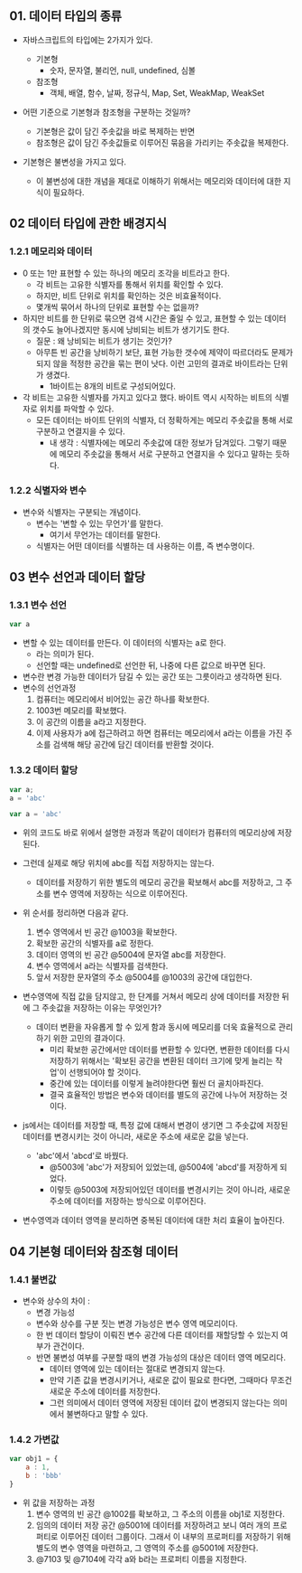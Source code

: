
## 01. 데이터 타입의 종류 

- 자바스크립트의 타입에는 2가지가 있다. 
	- 기본형
		- 숫자, 문자열, 불리언, null, undefined, 심볼
	- 참조형
		- 객체, 배열, 함수, 날짜, 정규식, Map, Set, WeakMap, WeakSet 
- 어떤 기준으로 기본형과 참조형을 구분하는 것일까? 
	- 기본형은 값이 담긴 주솟값을 바로 복제하는 반면 
	- 참조형은 값이 담긴 주솟값들로 이루어진 묶음을 가리키는 주솟값을 복제한다. 

- 기본형은 불변성을 가지고 있다. 
	- 이 불변성에 대한 개념을 제대로 이해하기 위해서는 메모리와 데이터에 대한 지식이 필요하다. 


## 02 데이터 타입에 관한 배경지식 


### 1.2.1 메모리와 데이터 

- 0 또는 1만 표현할 수 있는 하나의 메모리 조각을 비트라고 한다. 
	- 각 비트는 고유한 식별자를 통해서 위치를 확인할 수 있다. 
	- 하지만, 비트 단위로 위치를 확인하는 것은 비효율적이다. 
	- 몇개씩 묶어서 하나의 단위로 표현할 수는 없을까? 
- 하지만 비트를 한 단위로 묶으면 검색 시간은 줄일 수 있고, 표현할 수 있는 데이터의 갯수도 늘어나겠지만 동시에 낭비되는 비트가 생기기도 한다. 
	- 질문 : 왜 낭비되는 비트가 생기는 것인가? 
	- 아무튼 빈 공간을 낭비하기 보단, 표현 가능한 갯수에 제약이 따르더라도 문제가 되지 않을 적정한 공간을 묶는 편이 낫다. 이런 고민의 결과로 바이트라는 단위가 생겼다. 
		- 1바이트는 8개의 비트로 구성되어있다. 
- 각 비트는 고유한 식별자를 가지고 있다고 했다. 바이트 역시 시작하는 비트의 식별자로 위치를 파악할 수 있다. 
	- 모든 데이터는 바이트 단위의 식별자, 더 정확하게는 메모리 주솟값을 통해 서로 구분하고 연결지을 수 있다. 
		- 내 생각 : 식별자에는 메모리 주솟값에 대한 정보가 담겨있다. 그렇기 때문에 메모리 주솟값을 통해서 서로 구분하고 연결지을 수 있다고 말하는 듯하다. 

### 1.2.2 식별자와 변수 

- 변수와 식별자는 구분되는 개념이다. 
	- 변수는 '변할 수 있는 무언가'를 말한다. 
		- 여기서 무언가는 데이터를 말한다. 
	- 식별자는 어떤 데이터를 식별하는 데 사용하는 이름, 즉 변수명이다. 


## 03 변수 선언과 데이터 할당


### 1.3.1 변수 선언 

```javascript
var a
```

- 변할 수 있는 데이터를 만든다. 이 데이터의 식별자는 a로 한다. 
	- 라는 의미가 된다. 
	- 선언할 때는 undefined로 선언한 뒤, 나중에 다른 값으로 바꾸면 된다. 
- 변수란 변경 가능한 데이터가 담길 수 있는 공간 또는 그릇이라고 생각하면 된다. 
- 변수의 선언과정 
	1. 컴퓨터는 메모리에서 비어있는 공간 하나를 확보한다. 
	2. 1003번 메모리를 확보했다.
	3. 이 공간의 이름을 a라고 지정한다. 
	4. 이제 사용자가 a에 접근하려고 하면 컴퓨터는 메모리에서 a라는 이름을 가진 주소를 검색해 해당 공간에 담긴 데이터를 반환할 것이다. 


### 1.3.2 데이터 할당 

```javascript
var a;
a = 'abc'

var a = 'abc'
```

- 위의 코드도 바로 위에서 설명한 과정과 똑같이 데이터가 컴퓨터의 메모리상에 저장된다. 
- 그런데 실제로 해당 위치에 abc를 직접 저장하지는 않는다. 
	- 데이터를 저장하기 위한 별도의 메모리 공간을 확보해서 abc를 저장하고, 그 주소를 변수 영역에 저장하는 식으로 이루어진다. 
- 위 순서를 정리하면 다음과 같다. 
	1. 변수 영역에서 빈 공간 @1003을 확보한다. 
	2. 확보한 공간의 식별자를 a로 정한다. 
	3. 데이터 영역의 빈 공간 @5004에 문자열 abc를 저장한다. 
	4. 변수 영역에서 a라는 식별자를 검색한다. 
	5. 앞서 저장한 문자열의 주소 @5004를 @1003의 공간에 대입한다. 

- 변수영역에 직접 값을 담지않고, 한 단계를 거쳐서 메모리 상에 데이터를 저장한 뒤에 그 주솟값을 저장하는 이유는 무엇인가? 
	- 데이터 변환을 자유롭게 할 수 있게 함과 동시에 메모리를 더욱 효율적으로 관리하기 위한 고민의 결과이다. 
		- 미리 확보한 공간에서만 데이터를 변환할 수 있다면, 변환한 데이터를 다시 저장하기 위해서는 '확보된 공간을 변환된 데이터 크기에 맞게 늘리는 작업'이 선행되어야 할 것이다. 
		- 중간에 있는 데이터를 이렇게 늘려야한다면 훨씬 더 골치아파진다. 
		- 결국 효율적인 방법은 변수와 데이터를 별도의 공간에 나누어 저장하는 것이다. 
- js에서는 데이터를 저장할 때, 특정 값에 대해서 변경이 생기면 그 주솟값에 저장된 데이터를 변경시키는 것이 아니라, 새로운 주소에 새로운 값을 넣는다. 
	- 'abc'에서 'abcd'로 바꿨다. 
		- @5003에 'abc'가 저장되어 있었는데, @5004에 'abcd'를 저장하게 되었다. 
		- 이렇듯 @5003에 저장되어있던 데이터를 변경시키는 것이 아니라, 새로운 주소에 데이터를 저장하는 방식으로 이루어진다. 
- 변수영역과 데이터 영역을 분리하면 중복된 데이터에 대한 처리 효율이 높아진다. 


## 04 기본형 데이터와 참조형 데이터 


### 1.4.1 불변값 

- 변수와 상수의 차이 : 
	- 변경 가능성 
	- 변수와 상수를 구분 짓는 변경 가능성은 변수 영역 메모리이다. 
	- 한 번 데이터 할당이 이뤄진 변수 공간에 다른 데이터를 재할당할 수 있는지 여부가 관건이다. 
	- 반면 불변성 여부를 구분할 때의 변경 가능성의 대상은 데이터 영역 메모리다. 
		- 데이터 영역에 있는 데이터는 절대로 변경되지 않는다. 
		- 만약 기존 값을 변경시키거나, 새로운 값이 필요로 한다면, 그때마다 무조건 새로운 주소에 데이터를 저장한다. 
		- 그런 의미에서 데이터 영역에 저장된 데이터 값이 변경되지 않는다는 의미에서 불변하다고 말할 수 있다. 


### 1.4.2 가변값 

```javascript
var obj1 = {
	a : 1,
	b : 'bbb'
}
```

- 위 값을 저장하는 과정 
	1. 변수 영역의 빈 공간 @1002를 확보하고, 그 주소의 이름을 obj1로 지정한다. 
	2. 임의의 데이터 저장 공간 @5001에 데이터를 저장하려고 보니 여러 개의 프로퍼티로 이루어진 데이터 그룹이다. 그래서 이 내부의 프로퍼티를 저장하기 위해 별도의 변수 영역을 마련하고, 그 영역의 주소를 @5001에 저장한다. 
	3. @7103 및 @7104에 각각 a와 b라는 프로퍼티 이름을 지정한다. 








